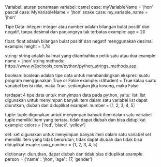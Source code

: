 Variabel:
aturan penamaan variabel:
camel case: myVariableName = ‘jhon’
pascal case: MyVariableName = ‘jhon’
snake case: my_variable_name = ‘jhon’ 

Tipe Data:
integer: 
integer atau number adalah bilangan bulat positif dan negatif, tanpa desimal dan panjangnya tak terbatas
example: age = 20

float:
float adalah bilangan bulat positif dan negatif menggunakan desimal
example: height = 1,78

string:
string adalah kalimat yang ditambahkan petik satu atau dua
example: name = ‘jhon’
string methods: https://www.w3schools.com/python/python_strings_methods.asp

boolean: 
boolean adalah tipe data untuk membandingkan ekspresi suatu program menggunakan True or False
example: isStudent = True
kalau suatu variabel berisi nilai, maka True. sedangkan jika kosong, maka False

terdapat 4 tipe data untuk menyimpan data pada python, yaitu:
list:
list digunakan untuk menyimpan banyak item dalam satu variabel
list dapat diurutkan, diubah dan diduplikat
exampel: number = [1, 2, 3, 4, 5]

tuple:
tuple digunakan untuk menyimpan banyak item dalam satu variabel
tuple memiliki item yang tertata, tidak dapat diubah dan bisa diduplikat 
example: colors = [‘red’, ‘black’, ‘yellow’]

set:
set digunakan untuk menyimpan banyak item dalam satu variabel
set memiliki item yang tidak berurutan, tidak dapat diubah dan tidak bisa diduplikat
exaple: uniq_number = {1, 2, 3, 4, 5}

dictionary:
diurutkan, dapat diubah dan tidak bisa diduplikat 
example: person = {‘name’ : ‘jhon’, ‘age’ : 17, ‘gender’}
